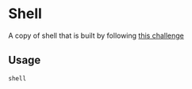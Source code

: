 # Shell
A copy of shell that is built by following [this challenge][link]

## Usage
```
shell
```

[link]:https://codingchallenges.fyi/challenges/challenge-shell/